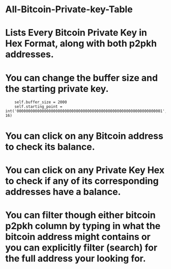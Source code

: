 # All-Bitcoin-Private-key-Table
# Lists Every Bitcoin Private Key in Hex Format, along with both p2pkh addresses.
# You can change the buffer size and the starting private key.
        self.buffer_size = 2000
        self.starting_point = int('0000000000000000000000000000000000000000000000000000000000000001', 16)
# You can click on any Bitcoin address to check its balance.
# You can click on any Private Key Hex to check if any of its corresponding addresses have a balance.
# You can filter though either bitcoin p2pkh column by typing in what the bitcoin address might contains or you can explicitly filter (search) for the full address your looking for.
